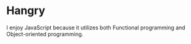 # Hangry


I enjoy JavaScript because it utilizes both Functional programming and Object-oriented programming.
